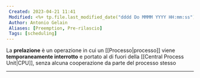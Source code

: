 ```yaml
---
 Created: 2023-04-21 11:41
 Modified: <%+ tp.file.last_modified_date("dddd Do MMMM YYYY HH:mm:ss") %>
 Author: Antonio Gelain
 Aliases: [Preemption, Pre-rilascio]
 Tags: [scheduling]
---
```


La **prelazione** è un operazione in cui un [[Processo|processo]] viene **temporaneamente interrotto** e portato al di fuori della [[Central Process Unit|CPU]], senza alcuna cooperazione da parte del processo stesso

---

